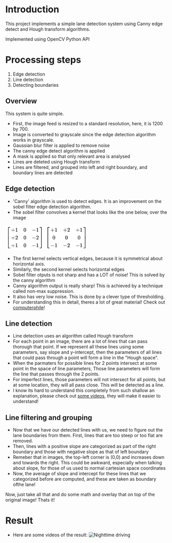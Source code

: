 # Introduction
This project implements a simple lane detection system using Canny edge detect and Hough transform algorithms.

Implemented using OpenCV Python API

# Processing steps
1) Edge detection
2) Line detection
3) Detecting boundaries

## Overview
This system is quite simple. 
- First, the image feed is resized to a standard resolution, here, it is 1200 by 700.
- Image is converted to grayscale since the edge detection algorithm works in grayscale.
- Gaussian blur filter is applied to remove noise
- The canny edge detect algorithm is applied
- A mask is applied so that only relevant area is analysed
- Lines are deteted using Hough transform
- Lines are filtered, and grouped into left and right boundary, and boundary lines are detected

## Edge detection
- 'Canny' algorithm is used to detect edges. It is an improvement on the sobel filter edge detection algorithm. 
- The sobel filter convolves a kernel that looks like the one below, over the image

![sobel filter image](/images/guide/SobelVertical.png)
![sobel filter image](/images/guide/SobelHorizontal.png)
- The first kernel selects  vertical edges, because it is symmetrical about horizontal axis.
- Similarly, the  second kernel selects horizontal edges
- Sobel filter otputs is not sharp and has a LOT of noise! This is solved by the canny algorithm
- Canny algorithm output is really sharp! This is achieved by a technique called non-max suppression.
- It also has very low noise. This is done by a clever type of thresholding.
- For understanding this in detail, theres a lot of great material! Check out [computerphile](https://youtu.be/sRFM5IEqR2w)!

## Line detection
- Line detection uses an algorithm called Hough transform
- For each point in an image, there are a lot of lines that can pass thorough that point. If we represent all these lines using some parameters, say slope and y-intercept, then the parameters of all lines that could pass through a point will form a line in the "Hough space".
- When the parmaters for possible lines for 2 points intersect at some point in the space of line parameters, Those line parameters will form the line that passes through the 2 points.
- For imperfect lines, those parameters will not intersect for all points, but at some location, they will all pass close. This will be detected as a  line.
- I know its hard to understand this completely from such shallow an explanation, please check out [some videos](https://youtu.be/6yVMpaIoxIU), they will make it easier to understand!

## Line filtering and grouping
- Now that we have our detected lines with us, we need to figure out the lane boundaries from them. First, lines that are too steep or too flat are removed.
- Then, lines with a positive slope are categorized as part of the right boundary and those with negative slope as that of left boundary
- Remeber that in images, the top-left corner is (0,0) and increases down and towards the right. This could be awkward, especially when talking about slope, for those of us used to normal cartesian space coordinates
- Now, the average of slope and intercept for these lines that we categorized before are computed, and these are taken as boundary ofthe lane!

Now, just take all that and do some math and overlay that on top of the original image! Thats it!

# Result
- Here are some videos of the result:
![Nighttime driving](video2.gif)
